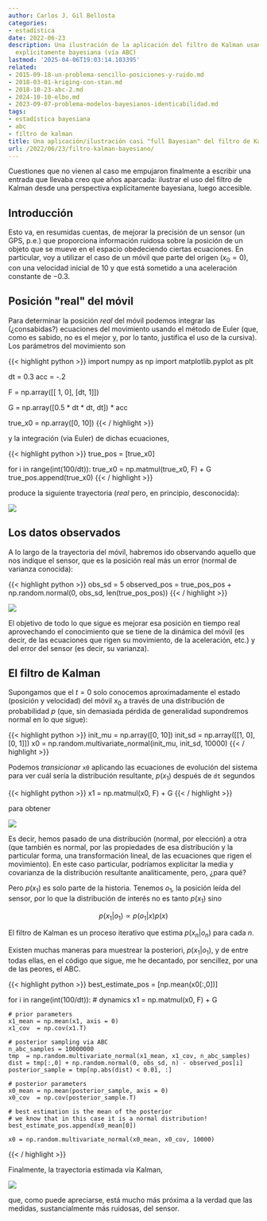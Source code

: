 ```yaml
---
author: Carlos J. Gil Bellosta
categories:
- estadística
date: 2022-06-23
description: Una ilustración de la aplicación del filtro de Kalman usando una aproximación
  explícitamente bayesiana (vía ABC)
lastmod: '2025-04-06T19:03:14.103395'
related:
- 2015-09-18-un-problema-sencillo-posiciones-y-ruido.md
- 2018-03-01-kriging-con-stan.md
- 2018-10-23-abc-2.md
- 2024-10-10-elbo.md
- 2023-09-07-problema-modelos-bayesianos-identicabilidad.md
tags:
- estadística bayesiana
- abc
- filtro de kalman
title: Una aplicación/ilustración casi "full Bayesian" del filtro de Kalman
url: /2022/06/23/filtro-kalman-bayesiano/
---
```


Cuestiones que no vienen al caso me empujaron finalmente a escribir una entrada que llevaba creo que años aparcada: ilustrar el uso del filtro de Kalman desde una perspectiva explícitamente bayesiana, luego accesible.

## Introducción

Esto va, en resumidas cuentas, de mejorar la precisión de un sensor (un GPS, p.e.) que proporciona información ruidosa sobre la posición de un objeto que se mueve en el espacio obedeciendo ciertas ecuaciones. En particular, voy a utilizar el caso de un móvil que parte del origen ($x_0 = 0$), con una velocidad inicial de $10$ y que está sometido a una aceleración constante de $-0.3$.

## Posición "real" del móvil

Para determinar la posición _real_ del móvil podemos integrar las (¿consabidas?) ecuaciones del movimiento usando el método de Euler (que, como es sabido, no es el mejor y, por lo tanto, justifica el uso de la cursiva). Los parámetros del movimiento son

{{< highlight python >}}
import numpy as np
import matplotlib.pyplot as plt

dt = 0.3
acc = -.2

F = np.array([[ 1, 0],
              [dt, 1]])

G = np.array([0.5 * dt * dt, dt]) * acc

true_x0 = np.array([0, 10])
{{< / highlight >}}

y la integración (vía Euler) de dichas ecuaciones,

{{< highlight python >}}
true_pos = [true_x0]

for i in range(int(100/dt)):
    true_x0 = np.matmul(true_x0, F) + G
    true_pos.append(true_x0)
{{< / highlight >}}

produce la siguiente trayectoria (_real_ pero, en principio, desconocida):

![](/wp-uploads/2022/06/kalman_posicion.png#center)



## Los datos observados

A lo largo de la trayectoria del móvil, habremos ido observando aquello que nos indique el sensor, que es la posición real más un error (normal de varianza conocida):

{{< highlight python >}}
obs_sd = 5
observed_pos = true_pos_pos + np.random.normal(0, obs_sd, len(true_pos_pos))
{{< / highlight >}}

![](/wp-uploads/2022/06/kalman_observado.png#center)

El objetivo de todo lo que sigue es mejorar esa posición en tiempo real aprovechando el conocimiento que se tiene de la dinámica del móvil (es decir, de las ecuaciones que rigen su movimiento, de la aceleración, etc.) y del error del sensor (es decir, su varianza).


## El filtro de Kalman

Supongamos que el $t=0$ solo conocemos aproximadamente el estado (posición y velocidad) del móvil $x_0$ a través de una distribución de probabilidad $p$ (que, sin demasiada pérdida de generalidad supondremos normal en lo que sigue):

{{< highlight python >}}
init_mu = np.array([0, 10])
init_sd = np.array([[1, 0], [0, 1]])
x0 = np.random.multivariate_normal(init_mu, init_sd, 10000)
{{< / highlight >}}

Podemos _transicionar_ `x0` aplicando las ecuaciones de evolución del sistema para ver cuál sería la distribución resultante, $p(x_1)$ después de `dt` segundos

{{< highlight python >}}
x1 = np.matmul(x0, F) + G
{{< / highlight >}}

para obtener

![](/wp-uploads/2022/06/kalman_transicion.png#center)

Es decir, hemos pasado de una distribución (normal, por elección) a otra (que también es normal, por las propiedades de esa distribución y la particular forma, una transformación lineal, de las ecuaciones que rigen el movimiento). En este caso particular, podríamos explicitar la media y covarianza de la distribución resultante analíticamente, pero, ¿para qué?

Pero $p(x_1)$ es solo parte de la historia. Tenemos $o_1$, la posición leída del sensor, por lo que la distribución de interés no es tanto $p(x_1)$ sino

$$p(x_1 | o_1) \propto p(o_1|x) p(x)$$

El filtro de Kalman es un proceso iterativo que estima $p(x_n | o_n)$ para cada $n$.

Existen muchas maneras para muestrear la posteriori, $p(x_1 | o_1)$, y de entre todas ellas, en el código que sigue, me he decantado, por sencillez, por una de las peores, el ABC.

{{< highlight python >}}
best_estimate_pos = [np.mean(x0[:,0])]

for i in range(int(100/dt)):
    # dynamics
    x1 = np.matmul(x0, F) + G

    # prior parameters
    x1_mean = np.mean(x1, axis = 0)
    x1_cov  = np.cov(x1.T)

    # posterior sampling via ABC
    n_abc_samples = 10000000
    tmp  = np.random.multivariate_normal(x1_mean, x1_cov, n_abc_samples)
    dist = tmp[:,0] + np.random.normal(0, obs_sd, n) - observed_pos[i]
    posterior_sample = tmp[np.abs(dist) < 0.01, :]

    # posterior parameters
    x0_mean = np.mean(posterior_sample, axis = 0)
    x0_cov  = np.cov(posterior_sample.T)

    # best estimation is the mean of the posterior
    # we know that in this case it is a normal distribution!
    best_estimate_pos.append(x0_mean[0])

    x0 = np.random.multivariate_normal(x0_mean, x0_cov, 10000)
{{< / highlight >}}

Finalmente, la trayectoria estimada vía Kalman,

![](/wp-uploads/2022/06/kalman_kalman.png#center)

que, como puede apreciarse, está mucho más próxima a la verdad que las medidas, sustancialmente más ruidosas, del sensor.